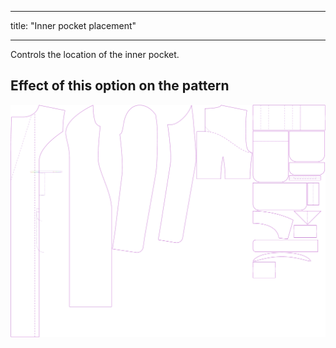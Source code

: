 - - -
title: "Inner pocket placement"
- - -

Controls the location of the inner pocket.

## Effect of this option on the pattern

![This image shows the effect of this option by superimposing several variants that have a different value for this option](carlita_innerpocketplacement_sample.svg "Effect of this option on the pattern")
